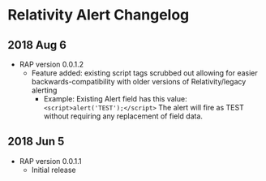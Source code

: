 # Relativity Alert Changelog

## 2018 Aug 6

* RAP version 0.0.1.2
	* Feature added: existing script tags scrubbed out allowing for easier backwards-compatibility with older versions of Relativity/legacy alerting
		* Example: Existing Alert field has this value: `<script>alert('TEST');</script>` The alert will fire as TEST without requiring any replacement of field data.

## 2018 Jun 5

* RAP version 0.0.1.1
	* Initial release